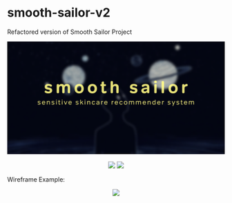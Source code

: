# smooth-sailor-v2

Refactored version of Smooth Sailor Project

<div align='center'>
  <img src="https://raw.githubusercontent.com/boogiedev/smooth-sailor-v2/main/media/photos/ss_cover.png"> </img>
</div>

<p align="center">
  <img src="https://img.shields.io/badge/Status-In%20Prog-yellow?style=flat-square"></img>
  <img src="https://img.shields.io/github/repo-size/boogiedev/smooth-sailor-v2?style=flat-square"></img>
</p>




Wireframe Example:

<div align='center'>
  <img src="https://raw.githubusercontent.com/boogiedev/smooth-sailor-v2/main/media/gif/ss_site_lowres.gif"> </img>
</div>